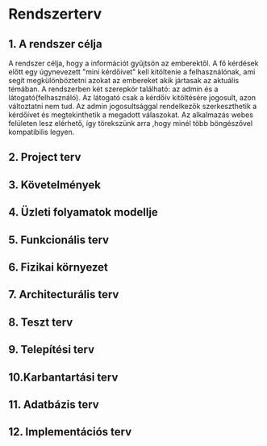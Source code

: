 # Rendszerterv

## 1. A rendszer célja

A rendszer célja, hogy a információt gyűjtsön az emberektől. A fő kérdések előtt egy úgynevezett "mini kérdőívet" kell kitöltenie a felhasználónak, ami segít megkülönböztetni azokat az embereket akik jártasak az aktuális témában. A rendszerben két szerepkör található: az admin és a látogató(felhasználó). Az látogató csak a kérdőív kitöltésére jogosult, azon változtatni nem tud. Az admin jogosultsággal rendelkezők szerkeszthetik a kérdőívet és megtekinthetik a megadott válaszokat. Az alkalmazás webes felületen lesz elérhető, így törekszünk arra ,hogy minél több böngészővel kompatibilis legyen.

## 2. Project terv

## 3. Követelmények

## 4. Üzleti folyamatok modellje

## 5. Funkcionális terv

## 6. Fizikai környezet

## 7. Architecturális terv

## 8. Teszt terv

## 9. Telepítési terv 

## 10.Karbantartási terv

## 11. Adatbázis terv

## 12. Implementációs terv
